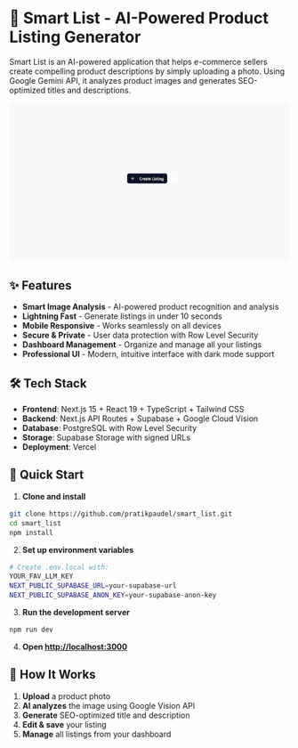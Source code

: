 # 🚀 Smart List - AI-Powered Product Listing Generator

Smart List is an AI-powered application that helps e-commerce sellers create compelling product descriptions by simply uploading a photo. Using Google Gemini API, it analyzes product images and generates SEO-optimized titles and descriptions.

![Smart List Demo](public/smart_list.gif)

## ✨ Features

- **Smart Image Analysis** - AI-powered product recognition and analysis
- **Lightning Fast** - Generate listings in under 10 seconds
- **Mobile Responsive** - Works seamlessly on all devices
- **Secure & Private** - User data protection with Row Level Security
- **Dashboard Management** - Organize and manage all your listings
- **Professional UI** - Modern, intuitive interface with dark mode support

## 🛠️ Tech Stack

- **Frontend**: Next.js 15 + React 19 + TypeScript + Tailwind CSS
- **Backend**: Next.js API Routes + Supabase + Google Cloud Vision
- **Database**: PostgreSQL with Row Level Security
- **Storage**: Supabase Storage with signed URLs
- **Deployment**: Vercel

## 🔧 Quick Start

1. **Clone and install**
```bash
git clone https://github.com/pratikpaudel/smart_list.git
cd smart_list
npm install
```

2. **Set up environment variables**
```bash
# Create .env.local with:
YOUR_FAV_LLM_KEY
NEXT_PUBLIC_SUPABASE_URL=your-supabase-url
NEXT_PUBLIC_SUPABASE_ANON_KEY=your-supabase-anon-key
```

3. **Run the development server**
```bash
npm run dev
```

4. **Open [http://localhost:3000](http://localhost:3000)**

## 🎯 How It Works

1. **Upload** a product photo
2. **AI analyzes** the image using Google Vision API
3. **Generate** SEO-optimized title and description
4. **Edit & save** your listing
5. **Manage** all listings from your dashboard
